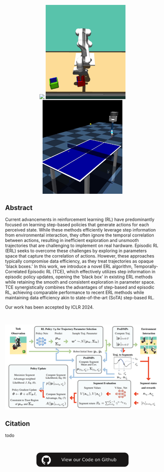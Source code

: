 <p align="center">
  <img src='./web_assets/Metaworld.gif' width="260" />
  <img src='./web_assets/Box_Pushing.gif' width="260" />
  <img src='./web_assets/Table_Tennis.gif' width="260" />
</p>

## Abstract

Current advancements in reinforcement learning (RL) have predominantly focused on learning step-based policies that generate actions for each perceived state. While these methods efficiently leverage step information from environmental interaction, they often ignore the temporal correlation between actions, resulting in inefficient exploration and unsmooth trajectories that are challenging to implement on real hardware. Episodic RL (ERL) seeks to overcome these challenges by exploring in parameters space that capture the correlation of actions. However, these approaches typically compromise data efficiency, as they treat trajectories as opaque 'black boxes.' In this work, we introduce a novel ERL algorithm, Temporally-Correlated Episodic RL (TCE), which effectively utilizes step information in episodic policy updates, opening the 'black box' in existing ERL methods while retaining the smooth and consistent exploration in parameter space. TCE synergistically combines the advantages of step-based and episodic RL, achieving comparable performance to recent ERL methods while maintaining data efficiency akin to state-of-the-art (SoTA) step-based RL. 

Our work has been accepted by ICLR 2024. 


<br><br>
![TCE](./web_assets/Framework.png)
<!--- -->

## Citation
todo

<div align="center">
  <br><br>
    <a href='https://github.com/BruceGeLi/Temporally_Correlated_Exploration_RL'><img src='./web_assets/CodeOnGithub.png' width="300px"></a>
</div>
